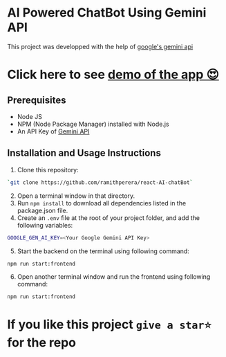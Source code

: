 # AI Powered ChatBot Using Gemini API

This project was developped with the help of [google's gemini api](https://ai.google.dev/docs/gemini_api_overview)

# Click here to see [demo of the app 😍](https://react-ai-chat-bot.vercel.app/)

## Prerequisites

- Node JS
- NPM (Node Package Manager) installed with Node.js
- An API Key of [Gemini API](https://makersuite.google.com/app/apikey)

## Installation and Usage Instructions  

1. Clone this repository:
```bash 
`git clone https://github.com/ramithperera/react-AI-chatBot`
```
2. Open a terminal window in that directory.        
3. Run `npm install` to download all dependencies listed in the package.json file. 
4. Create an `.env` file at the root of your project folder, and add the following variables: 
```bash
GOOGLE_GEN_AI_KEY=<Your Google Gemini API Key>
```
5. Start the backend on the terminal using following command:
```bash
npm run start:frontend
```
6. Open another terminal window and run the frontend using following command:
```bash
npm run start:frontend
```

# If you like this project `give a star⭐` for the repo

